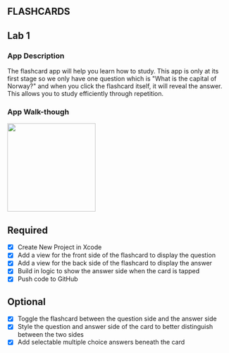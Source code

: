 ## FLASHCARDS

## Lab 1

### App Description
The flashcard app will help you learn how to study. This app is only at its first stage so we only have one question which is "What is the capital of Norway?" and when you click the flashcard itself, it will reveal the answer. This allows you to study efficiently through repetition. 

### App Walk-though

<img src="/Users/labellanosa/Downloads/Screen_Recording_2022-03-01_at_1_21_52_PM_AdobeCreativeCloudExpress.gif" width=200><br>

## Required
- [X] Create New Project in Xcode
- [X] Add a view for the front side of the flashcard to display the question
- [X] Add a view for the back side of the flashcard to display the answer
- [X] Build in logic to show the answer side when the card is tapped
- [X] Push code to GitHub
## Optional
- [X] Toggle the flashcard between the question side and the answer side
- [X] Style the question and answer side of the card to better distinguish between the two sides
- [X] Add selectable multiple choice answers beneath the card
